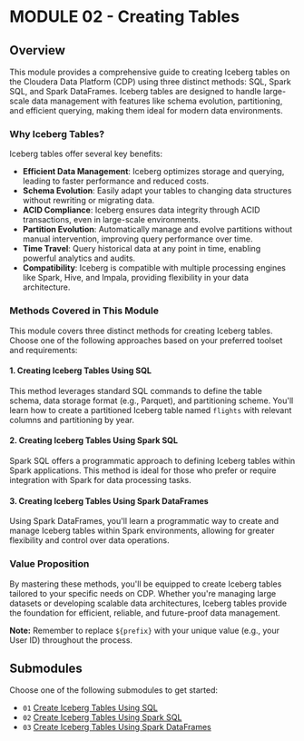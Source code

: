 # MODULE 02 - Creating Tables

## Overview

This module provides a comprehensive guide to creating Iceberg tables on the Cloudera Data Platform (CDP) using three distinct methods: SQL, Spark SQL, and Spark DataFrames. Iceberg tables are designed to handle large-scale data management with features like schema evolution, partitioning, and efficient querying, making them ideal for modern data environments.

### Why Iceberg Tables?

Iceberg tables offer several key benefits:

- **Efficient Data Management**: Iceberg optimizes storage and querying, leading to faster performance and reduced costs.
- **Schema Evolution**: Easily adapt your tables to changing data structures without rewriting or migrating data.
- **ACID Compliance**: Iceberg ensures data integrity through ACID transactions, even in large-scale environments.
- **Partition Evolution**: Automatically manage and evolve partitions without manual intervention, improving query performance over time.
- **Time Travel**: Query historical data at any point in time, enabling powerful analytics and audits.
- **Compatibility**: Iceberg is compatible with multiple processing engines like Spark, Hive, and Impala, providing flexibility in your data architecture.

### Methods Covered in This Module

This module covers three distinct methods for creating Iceberg tables. Choose one of the following approaches based on your preferred toolset and requirements:

#### 1. Creating Iceberg Tables Using SQL

This method leverages standard SQL commands to define the table schema, data storage format (e.g., Parquet), and partitioning scheme. You'll learn how to create a partitioned Iceberg table named `flights` with relevant columns and partitioning by year.

#### 2. Creating Iceberg Tables Using Spark SQL

Spark SQL offers a programmatic approach to defining Iceberg tables within Spark applications. This method is ideal for those who prefer or require integration with Spark for data processing tasks.

#### 3. Creating Iceberg Tables Using Spark DataFrames

Using Spark DataFrames, you'll learn a programmatic way to create and manage Iceberg tables within Spark environments, allowing for greater flexibility and control over data operations.

### Value Proposition

By mastering these methods, you'll be equipped to create Iceberg tables tailored to your specific needs on CDP. Whether you're managing large datasets or developing scalable data architectures, Iceberg tables provide the foundation for efficient, reliable, and future-proof data management.

**Note:** Remember to replace `${prefix}` with your unique value (e.g., your User ID) throughout the process.

## Submodules

Choose one of the following submodules to get started:

- `01` [Create Iceberg Tables Using SQL](create_iceberg_tbl_SQL.md)
- `02` [Create Iceberg Tables Using Spark SQL](create_iceberg_tbl_SparkSQL.md)
- `03` [Create Iceberg Tables Using Spark DataFrames](create_iceberg_tbl_SparkDataFrame.md)
